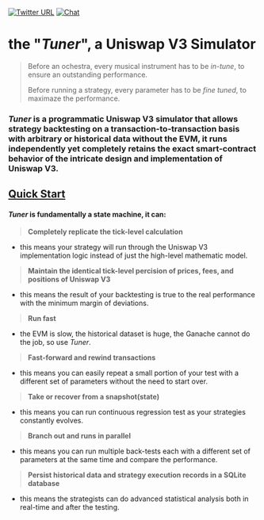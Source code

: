 [![Twitter URL](https://img.shields.io/twitter/url.svg?label=Follow%20%40BellaProtocol&style=social&url=https%3A%2F%2Ftwitter.com%2FBellaProtocol)](https://twitter.com/BellaProtocol)
[![Chat](https://img.shields.io/badge/chat-on%20discord-7289da.svg)](https://discord.gg/V25W36sKMv)

# the "_Tuner_", a Uniswap V3 Simulator

> Before an ochestra, every musical instrument has to be _in-tune_, to ensure an outstanding performance.
>
> Before running a strategy, every parameter has to be _fine tuned_, to maximaze the performance.

### _Tuner_ is a programmatic Uniswap V3 simulator that allows strategy backtesting on a transaction-to-transaction basis with arbitrary or historical data without the EVM, it runs independently yet completely retains the exact smart-contract behavior of the intricate design and implementation of Uniswap V3.

## [Quick Start](https://docs.bella.fi/)

#### _Tuner_ is fundamentally a state machine, it can:

  > **Completely replicate the tick-level calculation**
  - this means your strategy will run through the Uniswap V3 implementation logic instead of just the high-level mathematic model.

  > **Maintain the identical tick-level percision of prices, fees, and positions of Uniswap V3**
  - this means the result of your backtesting is true to the real performance with the minimum margin of deviations.

  > **Run fast**
  - the EVM is slow, the historical dataset is huge, the Ganache cannot do the job, so use _Tuner_.

  > **Fast-forward and rewind transactions**
  - this means you can easily repeat a small portion of your test with a different set of parameters without the need to start over.

  > **Take or recover from a snapshot(state)**
  - this means you can run continuous regression test as your strategies constantly evolves.

  > **Branch out and runs in parallel**
  - this means you can run multiple back-tests each with a different set of parameters at the same time and compare the performance.

  > **Persist historical data and strategy execution records in a SQLite database**
  - this means the strategists can do advanced statistical analysis both in real-time and after the testing.
